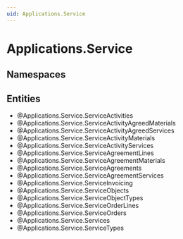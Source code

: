 ```yaml
---
uid: Applications.Service
---
```

# Applications.Service

## Namespaces

## Entities
- @Applications.Service.ServiceActivities  
- @Applications.Service.ServiceActivityAgreedMaterials  
- @Applications.Service.ServiceActivityAgreedServices  
- @Applications.Service.ServiceActivityMaterials  
- @Applications.Service.ServiceActivityServices  
- @Applications.Service.ServiceAgreementLines  
- @Applications.Service.ServiceAgreementMaterials  
- @Applications.Service.ServiceAgreements  
- @Applications.Service.ServiceAgreementServices  
- @Applications.Service.ServiceInvoicing  
- @Applications.Service.ServiceObjects  
- @Applications.Service.ServiceObjectTypes  
- @Applications.Service.ServiceOrderLines  
- @Applications.Service.ServiceOrders  
- @Applications.Service.Services  
- @Applications.Service.ServiceTypes  

